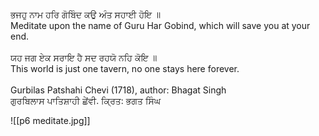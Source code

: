 ਭਜਹੁ ਨਾਮ ਹਰਿ ਗੋਬਿੰਦ ਕਉ ਅੰਤ ਸਹਾਈ ਹੋਇ ॥ ⁣  
Meditate upon the name of Guru Har Gobind, which will save you at your end.⁣  
⁣  
ਯਹ ਜਗ ਏਕ ਸਰਾਇ ਹੈ ਸਦ ਰਹਯੋ ਨਹਿ ਕੋਇ ॥⁣  
This world is just one tavern, no one stays here forever. ⁣  
⁣  
Gurbilas Patshahi Chevi (1718), author: Bhagat Singh ⁣  
ਗੁਰਬਿਲਾਸ ਪਾਤਿਸ਼ਾਹੀ ਛੇਂਵੀ. ਕ੍ਰਿਤ: ਭਗਤ ਸਿੰਘ

![[p6 meditate.jpg]]